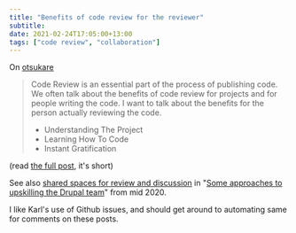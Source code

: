```yaml
---
title: "Benefits of code review for the reviewer"
subtitle: 
date: 2021-02-24T17:05:00+13:00
tags: ["code review", "collaboration"]
---
```


On [otsukare](https://www.otsukare.info/2021/02/24/code-review-benefits)

> Code Review is an essential part of the process of publishing code. We often talk about the benefits of code review for projects and for people writing the code. I want to talk about the benefits for the person actually reviewing the code.
>
> - Understanding The Project
> - Learning How To Code
> - Instant Gratification

(read [the full post](https://www.otsukare.info/2021/02/24/code-review-benefits), it's short)

See also [shared spaces for review and discussion](/post/2020-07-02-drupal-team-upskilling/#provide-shared-spaces-for-review-and-discussion) in "[Some approaches to upskilling the Drupal team](/post/2020-07-02-drupal-team-upskilling/)" from mid 2020.

I like Karl's use of Github issues, and should get around to automating same for comments on these posts.